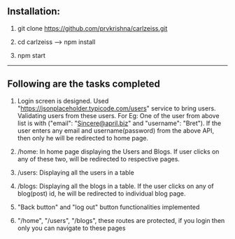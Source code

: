 Installation:
-------------------
1) git clone https://github.com/prvkrishna/carlzeiss.git

2) cd carlzeiss --> npm install
3) npm start

----------------------------------------------------------------------------------------------------
 Following are the tasks completed
----------------------------------------------------------------------------------------------------
1) Login screen is designed. 
   Used "https://jsonplaceholder.typicode.com/users" service to bring users. Validating users from 
   these users. 
    For Eg: One of the user from above list is with ("email": "Sincere@april.biz" and "username": "Bret").
    If the user enters any email and username(password) from the above API, then only he will be redirected to home page.

2) /home: In home page displaying the Users and Blogs. 
   If user clicks on any of these two, will be redirected to respective pages.

3) /users: Displaying all the users in a table

4) /blogs: Displaying all the blogs in a table.
   If the user clicks on any of blog(post) id, he will be redirected to individual blog page.

5) "Back button" and "log out" button functionalities implemented

6) "/home", "/users", "/blogs", these routes are protected, if you login then only you can navigate to these pages

